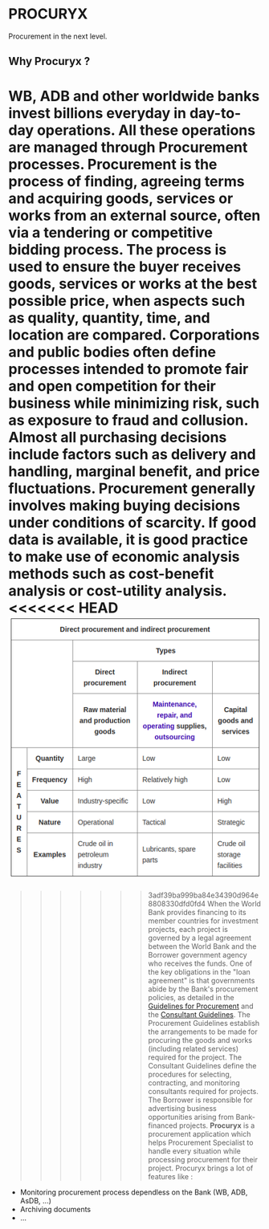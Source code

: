 # PROCURYX
Procurement in the next level.

## Why Procuryx ?
WB, ADB and other worldwide banks invest billions everyday in day-to-day operations. All these operations are managed through Procurement processes. Procurement is the process of finding, agreeing terms and acquiring goods, services or works from an external source, often via a tendering or competitive bidding process. The process is used to ensure the buyer receives goods, services or works at the best possible price, when aspects such as quality, quantity, time, and location are compared. Corporations and public bodies often define processes intended to promote fair and open competition for their business while minimizing risk, such as exposure to fraud and collusion. Almost all purchasing decisions include factors such as delivery and handling, marginal benefit, and price fluctuations. Procurement generally involves making buying decisions under conditions of scarcity. If good data is available, it is good practice to make use of economic analysis methods such as cost-benefit analysis or cost-utility analysis.
<<<<<<< HEAD
![Types of procurement](/media/pres_1.png)
=======

>>>>>>> 3adf39ba999ba84e34390d964e8808330dfd0fd4
When the World Bank provides financing to its member countries for investment projects, each project is governed by a legal agreement between the World Bank and the Borrower government agency who receives the funds. One of the key obligations in the "loan agreement" is that governments abide by the Bank's procurement policies, as detailed in the [Guidelines for Procurement](http://pubdocs.worldbank.org/pubdocs/publicdoc/2016/3/492221459454433323/Procurement-GuidelinesEnglishJuly12014.pdf) and the [Consultant Guidelines](http://pubdocs.worldbank.org/en/894361459190142673/ProcurementConsultantHiringGuidelinesEngJuly2014.pdf). The Procurement Guidelines establish the arrangements to be made for procuring the goods and works (including related services) required for the project. The Consultant Guidelines define the procedures for selecting, contracting, and monitoring consultants required for projects. The Borrower is responsible for advertising business opportunities arising from Bank-financed projects.
**Procuryx** is a procurement application which helps Procurement Specialist to handle every situation while processing procurement for their project. Procuryx brings a lot of features like :
- Monitoring procurement process dependless on the Bank (WB, ADB, AsDB, ...)
- Archiving documents
- ...
